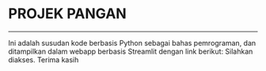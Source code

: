 # PROJEK PANGAN
-------------------
Ini adalah susudan kode berbasis Python sebagai bahas pemrograman, dan ditampilkan dalam webapp berbasis Streamlit dengan link berikut:
[](https://satrioadi96-projekpangan-pangan-c9aw93.streamlitapp.com/)
Silahkan diakses. Terima kasih
